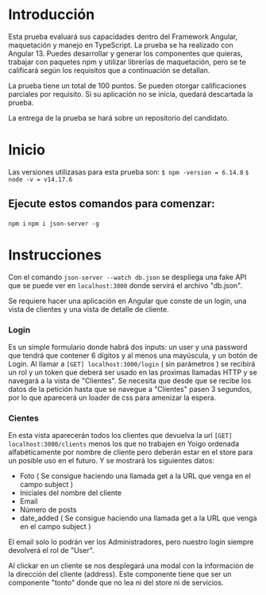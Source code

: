 #  Introducción

Esta prueba evaluará sus capacidades dentro del Framework Angular, maquetación y manejo en TypeScript. 
La prueba se ha realizado con Angular 13. Puedes desarrollar y generar los componentes que quieras, trabajar con paquetes npm y utilizar librerías de maquetación, pero se te calificará según los requisitos que a continuación se detallan.  

La prueba tiene un total de 100 puntos. Se pueden otorgar calificaciones parciales por requisito. Si su aplicación no se inicia, quedará descartada la prueba.

La entrega de la prueba se hará sobre un repositorio del candidato.

#  Inicio

Las versiones utilizasas para esta prueba son: 
`$ npm -version =
6.14.8`
`$ node -v =
v14.17.6`


##  Ejecute estos comandos para comenzar:
`npm i`
`npm i json-server -g`


#  Instrucciones

Con el comando `json-server --watch db.json` se despliega una fake API que se puede ver en `localhost:3000` donde servirá el archivo "db.json".

Se requiere hacer una aplicación en Angular que conste de un login, una vista de clientes y una vista de detalle de cliente.

### Login 
Es un simple formulario donde habrá dos inputs: un user y una password que tendrá que contener 6 dígitos y al menos una mayúscula, y un botón de Login.
Al llamar a `[GET] localhost:3000/login` ( sin parámetros ) se recibirá un rol y un token que deberá ser usado en las proximas llamadas HTTP  y se navegará a la vista de "Clientes".
Se necesita que desde que se recibe los datos de la petición hasta que se navegue a "Clientes" pasen 3 segundos, por lo que aparecerá un loader de css para amenizar la espera.

### Cientes
En esta vista aparecerán todos los clientes que devuelva la url `[GET] localhost:3000/clients` menos los que no trabajen en Yoigo ordenada alfabéticamente por nombre de cliente pero deberán estar en el store para un posible uso en el futuro.
Y se mostrará los siguientes datos:
+ Foto ( Se consigue haciendo una llamada get a la URL que venga en el campo subject )
+ Iniciales del nombre del cliente
+ Email
+ Número de posts
+ date_added ( Se consigue haciendo una llamada get a la URL que venga en el campo subject )

El email solo lo podrán ver los Administradores, pero nuestro login siempre devolverá el rol de "User".

Al clickar en un cliente se nos desplegará una modal con la información de la dirección del cliente (address). Este componente tiene que ser un componente "tonto" donde que no lea ni del store ni de servicios.
